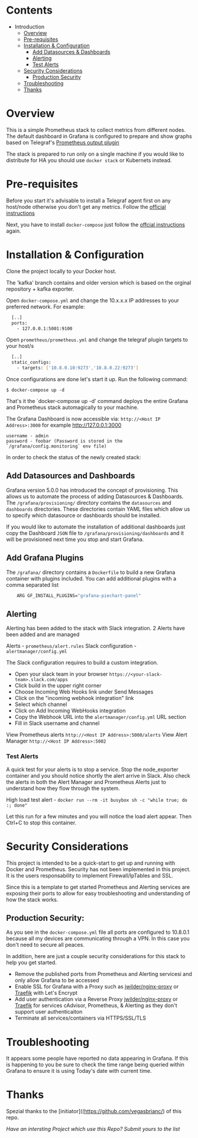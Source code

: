 # Contents

- Introduction
  - [Overview](#overview)
  - [Pre-requisites](#pre-requisites)
  - [Installation & Configuration](#installation--configuration)
    - [Add Datasources & Dashboards](#add-datasources-and-dashboards)
    - [Alerting](#alerting)
    - [Test Alerts](#test-alerts)
  - [Security Considerations](#security-considerations)
  	- [Production Security](#production-security)
  - [Troubleshooting](#troubleshooting)
  - [Thanks](#thanks)

# Overview
This is a simple Prometheus stack to collect metrics from different nodes. The default dashboard in Grafana is configured to prepare and show graphs based on Telegraf's [Prometheus output plugin](https://github.com/influxdata/telegraf/tree/master/plugins/outputs/prometheus_client)

The stack is prepared to run only on a single machine if you would like to distribute for HA you should use `docker stack` or Kubernets instead.

# Pre-requisites
Before you start it's advisable to install a Telegraf agent first on any host/node otherwise you don't get any metrics. 
Follow the [official instructions](https://docs.influxdata.com/telegraf/v1.10/introduction/installation/#)

Next, you have to install `docker-compose` just follow the [offcial instructions](https://docs.docker.com/compose/install/) again.


# Installation & Configuration
Clone the project locally to your Docker host. 

The 'kafka' branch contains and older version which is based on the orginal repository + kafka exporter.


Open `docker-compose.yml` and change the 10.x.x.x IP addresses to your preferred network. For example:
```bash
  [..]
  ports:
    - 127.0.0.1:5001:9100
```
Open `prometheus/prometheus.yml` and change the telegraf plugin targets to your host/s
```bash
  [..]
  static_configs:
    - targets: ['10.8.0.10:9273','10.8.0.22:9273']
```
Once configurations are done let's start it up. Run the following command:

    $ docker-compose up -d


That's it the `docker-compose up -d' command deploys the entire Grafana and Prometheus stack automagically to your machine. 

The Grafana Dashboard is now accessible via: `http://<Host IP Address>:3000` for example http://127.0.0.1:3000

	username - admin
	password - foobar (Password is stored in the `/grafana/config.monitoring` env file)

In order to check the status of the newly created stack:


## Add Datasources and Dashboards
Grafana version 5.0.0 has introduced the concept of provisioning. This allows us to automate the process of adding Datasources & Dashboards. The `/grafana/provisioning/` directory contains the `datasources` and `dashboards` directories. These directories contain YAML files which allow us to specify which datasource or dashboards should be installed. 

If you would like to automate the installation of additional dashboards just copy the Dashboard `JSON` file to `/grafana/provisioning/dashboards` and it will be provisioned next time you stop and start Grafana.

## Add Grafana Plugins
The `/grafana/` directory contains a `Dockerfile` to build a new Grafana container with plugins included. You can add additional plugins with a comma separated list

```bash
	ARG GF_INSTALL_PLUGINS="grafana-piechart-panel"
```


## Alerting
Alerting has been added to the stack with Slack integration. 2 Alerts have been added and are managed

Alerts              - `prometheus/alert.rules`
Slack configuration - `alertmanager/config.yml`

The Slack configuration requires to build a custom integration.
* Open your slack team in your browser `https://<your-slack-team>.slack.com/apps`
* Click build in the upper right corner
* Choose Incoming Web Hooks link under Send Messages
* Click on the "incoming webhook integration" link
* Select which channel
* Click on Add Incoming WebHooks integration
* Copy the Webhook URL into the `alertmanager/config.yml` URL section
* Fill in Slack username and channel

View Prometheus alerts `http://<Host IP Address>:5000/alerts`
View Alert Manager `http://<Host IP Address>:5002`

### Test Alerts
A quick test for your alerts is to stop a service. Stop the node_exporter container and you should notice shortly the alert arrive in Slack. Also check the alerts in both the Alert Manager and Prometheus Alerts just to understand how they flow through the system.

High load test alert - `docker run --rm -it busybox sh -c "while true; do :; done"`

Let this run for a few minutes and you will notice the load alert appear. Then Ctrl+C to stop this container.

# Security Considerations
This project is intended to be a quick-start to get up and running with Docker and Prometheus. Security has not been implemented in this project. It is the users responsability to implement Firewall/IpTables and SSL.

Since this is a template to get started Prometheus and Alerting services are exposing their ports to allow for easy troubleshooting and understanding of how the stack works.

## Production Security:

As you see in the `docker-compose.yml` file all ports are configured to 10.8.0.1 because all my devices are communicating through a VPN. In this case you don't need to secure all peaces.

In addition, here are just a couple security considerations for this stack to help you get started.
* Remove the published ports from Prometheus and Alerting servicesi and only allow Grafana to be accessed
* Enable SSL for Grafana with a Proxy such as [jwilder/nginx-proxy](https://hub.docker.com/r/jwilder/nginx-proxy/) or [Traefik](https://traefik.io/) with Let's Encrypt
* Add user authentication via a Reverse Proxy [jwilder/nginx-proxy](https://hub.docker.com/r/jwilder/nginx-proxy/) or [Traefik](https://traefik.io/) for services cAdvisor, Prometheus, & Alerting as they don't support user authenticaiton
* Terminate all services/containers via HTTPS/SSL/TLS


# Troubleshooting
It appears some people have reported no data appearing in Grafana. If this is happening to you be sure to check the time range being queried within Grafana to ensure it is using Today's date with current time.



# Thanks
Spezial thanks to the [initiator]((https://github.com/vegasbrianc/) of this repo.

*Have an intersting Project which use this Repo? Submit yours to the list*
